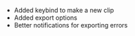 - Added keybind to make a new clip
- Added export options
- Better notifications for exporting errors